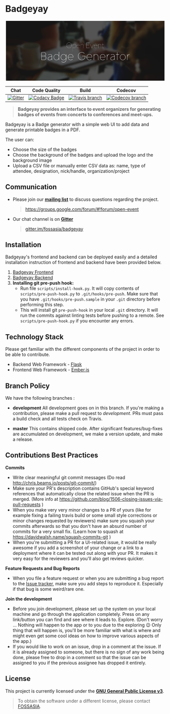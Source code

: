 # Badgeyay

![Badgeyay](/frontend/public/images/Badgeyay-artwork.png)

| **Chat** | **Code Quality** | **Build** | **Codecov** |
|----------|-------------------|-----------|-------------|
| [![Gitter](https://img.shields.io/badge/chat-on%20gitter-ff006f.svg?style=flat-square)](https://gitter.im/fossasia/badgeyay) | [![Codacy Badge](https://api.codacy.com/project/badge/Grade/1ac554483fac462797ffa5a8b9adf2fa?style=flat-square)](https://www.codacy.com/app/fossasia/badgeyay) | [![Travis branch](https://api.travis-ci.org/fossasia/badgeyay.svg?branch=development&style=flat-square)](https://travis-ci.org/fossasia/badgeyay) | [![Codecov branch](https://codecov.io/gh/fossasia/badgeyay/branch/development/graph/badge.svg?style=flat-square)](https://codecov.io/gh/fossasia/badgeyay) |

> **Badgeyay provides an interface to event organizers for generating badges of events from concerts to conferences and meet-ups.**

Badgeyay is a Badge generator with a simple web UI to add data and generate printable badges in a PDF.

The user can:

- Choose the size of the badges
- Choose the background of the badges and upload the logo and the background image
- Upload a CSV file or manually enter CSV data as: name, type of attendee, designation, nick/handle, organization/project

## Communication

- Please join our **[mailing list](https://groups.google.com/forum/#!forum/open-event)** to discuss questions regarding the project.

  > https://groups.google.com/forum/#!forum/open-event

- Our chat channel is on **[Gitter](https://gitter.im/fossasia/badgeyay)**

  > [gitter.im/fossasia/badgeyay](https://gitter.im/fossasia/badgeyay)

## Installation

Badgeyay's frontend and backend can be deployed easily and a detailed installation instruction of frontend and backend have been provided below.

1. [Badgeyay Frontend](/frontend/README.md)
2. [Badgeyay Backend](/api/README.md)
3. **Installing git pre-push hook:**
   - Run file `scripts/install-hook.py`. It will copy contents of `scripts/pre-push-hook.py` to `.git/hooks/pre-push`. Make sure that you have `.git/hooks/pre-push.sample` in your `.git` directory before performing this step.
   - This will install git `pre-push-hook` in your local `.git` directory. It will run the commits against linting tests before pushing to a remote. See `scripts/pre-push-hook.py` if you encounter any errors.

## Technology Stack

Please get familiar with the different components of the project in order to be able to contribute.

- Backend Web Framework - [Flask](http://flask.pocoo.org/)
- Frontend Web Framework - [Ember.js](https://emberjs.com/)

## Branch Policy

We have the following branches :

- **development**
  All development goes on in this branch. If you're making a contribution, please make a pull request to _development_.
  PRs must pass a build check and all tests check on Travis.

- **master**
This contains shipped code. After significant features/bug-fixes are accumulated on development, we make a version update, and make a release.

## Contributions Best Practices

**Commits**

- Write clear meaningful git commit messages (Do read http://chris.beams.io/posts/git-commit/)
- Make sure your PR's description contains GitHub's special keyword references that automatically close the related issue when the PR is merged. (More info at https://github.com/blog/1506-closing-issues-via-pull-requests )
- When you make very very minor changes to a PR of yours (like for example fixing a failing travis build or some small style corrections or minor changes requested by reviewers) make sure you squash your commits afterwards so that you don't have an absurd number of commits for a very small fix. (Learn how to squash at https://davidwalsh.name/squash-commits-git )
- When you're submitting a PR for a UI-related issue, it would be really awesome if you add a screenshot of your change or a link to a deployment where it can be tested out along with your PR. It makes it very easy for the reviewers and you'll also get reviews quicker.

**Feature Requests and Bug Reports**

- When you file a feature request or when you are submitting a bug report to the [Issue tracker](https://github.com/fossasia/badgeyay/issues), make sure you add steps to reproduce it. Especially if that bug is some weird/rare one.

**Join the development**

- Before you join development, please set up the system on your local machine and go through the application completely. Press on any link/button you can find and see where it leads to. Explore. (Don't worry ... Nothing will happen to the app or to you due to the exploring :wink: Only thing that will happen is, you'll be more familiar with what is where and might even get some cool ideas on how to improve various aspects of the app.)
- If you would like to work on an issue, drop in a comment at the issue. If it is already assigned to someone, but there is no sign of any work being done, please free to drop in a comment so that the issue can be assigned to you if the previous assignee has dropped it entirely.

## License

This project is currently licensed under the **[GNU General Public License v3](/LICENSE)**.

> To obtain the software under a different license, please contact [FOSSASIA](http://blog.fossasia.org/contact/).
